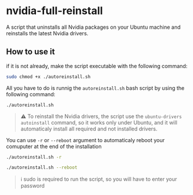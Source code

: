 # nvidia-full-reinstall
A script that uninstalls all Nvidia packages on your Ubuntu machine and reinstalls the latest Nvidia drivers.

## How to use it
if it is not already, make the script executable with the following command: 
```bash
sudo chmod +x ./autoreinstall.sh
```

All you have to do is runnig the `autoreinstall.sh` bash script by using the following command:

```bash
./autoreinstall.sh
```

> ⚠️ To reinstall the Nvidia drivers, the script use the `ubuntu-drivers autoinstall` command, so it works only under Ubuntu, and it will automaticaly install all required and not installed drivers.

You can use `-r` or `--reboot` argument to automaticaly reboot your comuputer at the end of the installation

```bash
./autoreinstall.sh -r
```
```bash
./autoreinstall.sh --reboot
```

> ℹ️ sudo is required to run the script, so you will have to enter your password